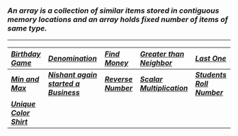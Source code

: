 ### _An array is a collection of similar items stored in contiguous memory locations and an array holds fixed number of items of same type._
---
|[_Birthday Game_](Solution/Birthday_Game.py)|**[_Denomination_](Solution/Denomination.py)**|[_Find Money_](Solution/Find_Money.py)|[_Greater than Neighbor_](Solution/Greater_than_Neighbor.py)|[_Last One_](Solution/Last_One.py)|
|:---|:---|:---|:---|:---|
|**[_Min and Max_](Solution/Min_and_Max.py)**|**[_Nishant again started a Business_](Solution/Nishant_again_started_a_Business.py)**|**[_Reverse Number_](Solution/Reverse_Number.py)**|**[_Scalar Multiplication_ ](Solution/Scalar_Multiplication.py)**|**[_Students Roll Number_ ](Solution/Students_Roll_Number.py)**|
|**[_Unique Color Shirt_](Solution/Unique_Color_Shirt.py)**|||||
